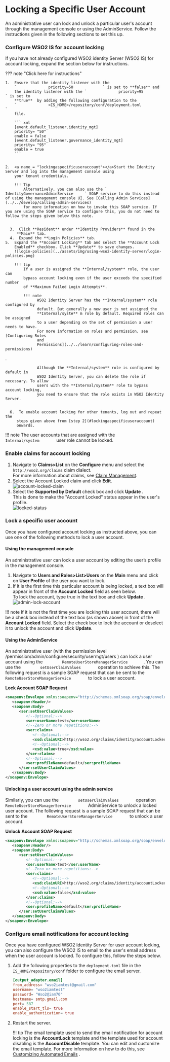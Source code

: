 # Locking a Specific User Account

An administrative user can lock and unlock a particular user's account
through the management console or using the AdminService. Follow the
instructions given in the following sections to set this up.  

### Configure WSO2 IS for account locking

If you have not already configured WSO2 identity Server (WSO2 IS) for
account locking, expand the section below for instructions.

??? note "Click here for instructions"

    1.  Ensure that the identity listener with the
        `              priority=50             ` is set to **false** and
        the identity listener with the `              priority=95             ` is set to
        **true**  by adding the following configuration to the
        `              <IS_HOME>/repository/conf/deployment.toml             `
        file.  

        ``` xml
        [event.default_listener.identity_mgt]
        priority= "50"
        enable = false
        [event.default_listener.governance_identity_mgt]
        priority= "95"
        enable = true
        ```
         

    2.  <a name = "lockingaspecificuseraccount"></a>Start the Identity Server and log into the management console using
        your tenant credentials.
          
        !!! Tip
            Alternatively, you can also use the `   IdentityGovernanceAdminService     ` SOAP service to do this instead of using the management console UI. See [Calling Admin Services](../../develop/calling-admin-services)
            for more information on how to invoke this SOAP service. If you are using the SOAP service to configure this, you do not need to follow the steps given below this note.
            

      3.  Click **Resident** under **Identity Providers** found in the
         **Main** tab.
      4.  Expand the **Login Policies** tab.
    5.  Expand the **Account Locking** tab and select the **Account Lock
        Enabled** checkbox. Click **Update** to save changes.  
        ![login-policies](../assets/img/using-wso2-identity-server/login-policies.png) 

        !!! tip
            If a user is assigned the **Internal/system** role, the user can
            bypass account locking even if the user exceeds the specified number
            of **Maximum Failed Login Attempts**.
         
            !!! note
                  WSO2 Identity Server has the **Internal/system** role configured by
                  default. But generally a new user is not assigned the
                  **Internal/syste** m role by default. Required roles can be assigned
                  to a user depending on the set of permission a user needs to have.
                  For more information on roles and permission, see [Configuring Roles
                  and
                  Permissions](../../learn/configuring-roles-and-permissions)
.
               
                  Although the **Internal/system** role is configured by default in
                  WSO2 Identity Server, you can delete the role if necessary. To allow
                  users with the **Internal/system** role to bypass account locking,
                  you need to ensure that the role exists in WSO2 Identity Server.
               

      6.  To enable account locking for other tenants, log out and repeat the
         steps given above from [step 2](#lockingaspecificuseraccount)
         onwards.

!!! note 
    The user accounts that are assigned with the
    `         Internal/system        ` user role cannot be locked.
    

### Enable claims for account locking

1.  Navigate to **Claims\>List** on the **Configure** menu and select
    the `http://wso2.org/claims` claim dialect.  
    For more information about claims, see [Claim Management](../../learn/claim-management).
2.  Select the Account Locked claim and click **Edit**.  
    ![account-locked-claim](../assets/img/using-wso2-identity-server/account-locked-claim.png) 
3.  Select the **Supported by Default** check box and click **Update**
.  
    This is done to make the "Account Locked" status appear in the
    user's profile.  
    ![locked-status](../assets/img/using-wso2-identity-server/locked-status.png) 

### Lock a specific user account

Once you have configured account locking as instructed above, you can
use one of the following methods to lock a user account.

#### Using the management console

An administrative user can lock a user account by editing the user’s
profile in the management console.

1.  Navigate to **Users and Roles\>List\>Users** on the **Main** menu
    and click on **User Profile** of the user you want to lock.
2.  If it is the first time this particular account is being locked, a
    text box will appear in front of the **Account Locked** field as
    seen below.  
    To lock the account, type true in the text box and click **Update**
.  
    ![admin-lock-account](../assets/img/using-wso2-identity-server/admin-lock-account.png)

!!! note
    If it is not the first time you are locking this user account, there
    will be a check box instead of the text box (as shown above) in front of
    the **Account Locked** field. Select the check box to lock the account
    or deselect it to unlock the account and click **Update**.
    

#### Using the AdminService

An administrative user (with the permission level
/permission/admin/configure/security/usermgt/users ) can lock a user
account using the `         RemoteUserStoreManagerService        `. You
can use the `         setUserClaimValues        ` operation to achieve
this. The following request is a sample SOAP request that can be sent to
the `         RemoteUserStoreManagerService        ` to lock a user
account.

**Lock Account SOAP Request**

``` xml
<soapenv:Envelope xmlns:soapenv="http://schemas.xmlsoap.org/soap/envelope/" xmlns:ser="http://service.ws.um.carbon.wso2.org" xmlns:xsd="http://common.mgt.user.carbon.wso2.org/xsd">
   <soapenv:Header/>
   <soapenv:Body>
      <ser:setUserClaimValues>
         <!--Optional:-->
         <ser:userName>test</ser:userName>
         <!--Zero or more repetitions:-->
         <ser:claims>
            <!--Optional:-->
            <xsd:claimURI>http://wso2.org/claims/identity/accountLocked</xsd:claimURI>
            <!--Optional:-->
            <xsd:value>true</xsd:value>
         </ser:claims>
         <!--Optional:-->
         <ser:profileName>default</ser:profileName>
      </ser:setUserClaimValues>
   </soapenv:Body>
</soapenv:Envelope>
```

#### Unlocking a user account using the admin service

Similarly, you can use the `         setUserClaimValues        `
operation `         RemoteUserStoreManagerService        ` AdminService
to unlock a locked user account. The following request is a sample SOAP
request that can be sent to the
`         RemoteUserStoreManagerService        ` to unlock a user
account.

**Unlock Account SOAP Request**

``` xml
<soapenv:Envelope xmlns:soapenv="http://schemas.xmlsoap.org/soap/envelope/" xmlns:ser="http://service.ws.um.carbon.wso2.org" xmlns:xsd="http://common.mgt.user.carbon.wso2.org/xsd">
   <soapenv:Header/>
   <soapenv:Body>
      <ser:setUserClaimValues>
         <!--Optional:-->
         <ser:userName>test</ser:userName>
         <!--Zero or more repetitions:-->
         <ser:claims>
            <!--Optional:-->
            <xsd:claimURI>http://wso2.org/claims/identity/accountLocked</xsd:claimURI>
            <!--Optional:-->
            <xsd:value>false</xsd:value>
         </ser:claims>
         <!--Optional:-->
         <ser:profileName>default</ser:profileName>
      </ser:setUserClaimValues>
   </soapenv:Body>
</soapenv:Envelope>
```

### Configure email notifications for account locking

Once you have configured WSO2 Identity Server for user account locking,
you can also configure the WSO2 IS to email to the user's email address
when the user account is locked. To configure this, follow the steps
below.

1.  Add the following properties to the `deployment.toml` file in the `IS_HOME/repository/conf` folder to configure the email server.

       ``` toml
       [output_adapter.email]
       from_address= "wso2iamtest@gmail.com"
       username= "wso2iamtest"
       password= "Wso2@iam70"
       hostname= smtp.gmail.com
       port= 587
       enable_start_tls= true
       enable_authentication= true
       ```

2.  Restart the server.

    !!! tip
        The email template used to send the email notification for
        account locking is the **AccountLock** template and the template
        used for account disabling is the **AccountDisable** template. You
        can edit and customize the email template. For more information on
        how to do this, see [Customizing Automated
        Emails](../../learn/customizing-automated-emails)
.
    

  

